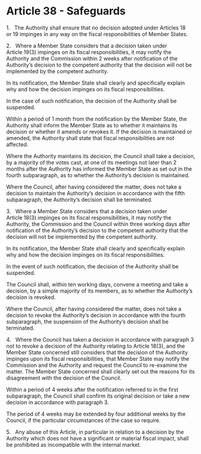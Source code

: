 # Article 38 - Safeguards


1.   The Authority shall ensure that no decision adopted under Articles 18 or 19 impinges in any way on the fiscal responsibilities of Member States.

2.   Where a Member State considers that a decision taken under Article 19(3) impinges on its fiscal responsibilities, it may notify the Authority and the Commission within 2 weeks after notification of the Authority’s decision to the competent authority that the decision will not be implemented by the competent authority.

In its notification, the Member State shall clearly and specifically explain why and how the decision impinges on its fiscal responsibilities.

In the case of such notification, the decision of the Authority shall be suspended.

Within a period of 1 month from the notification by the Member State, the Authority shall inform the Member State as to whether it maintains its decision or whether it amends or revokes it. If the decision is maintained or amended, the Authority shall state that fiscal responsibilities are not affected.

Where the Authority maintains its decision, the Council shall take a decision, by a majority of the votes cast, at one of its meetings not later than 2 months after the Authority has informed the Member State as set out in the fourth subparagraph, as to whether the Authority’s decision is maintained.

Where the Council, after having considered the matter, does not take a decision to maintain the Authority’s decision in accordance with the fifth subparagraph, the Authority’s decision shall be terminated.

3.   Where a Member State considers that a decision taken under Article 18(3) impinges on its fiscal responsibilities, it may notify the Authority, the Commission and the Council within three working days after notification of the Authority’s decision to the competent authority that the decision will not be implemented by the competent authority.

In its notification, the Member State shall clearly and specifically explain why and how the decision impinges on its fiscal responsibilities.

In the event of such notification, the decision of the Authority shall be suspended.

The Council shall, within ten working days, convene a meeting and take a decision, by a simple majority of its members, as to whether the Authority’s decision is revoked.

Where the Council, after having considered the matter, does not take a decision to revoke the Authority’s decision in accordance with the fourth subparagraph, the suspension of the Authority’s decision shall be terminated.

4.   Where the Council has taken a decision in accordance with paragraph 3 not to revoke a decision of the Authority relating to Article 18(3), and the Member State concerned still considers that the decision of the Authority impinges upon its fiscal responsibilities, that Member State may notify the Commission and the Authority and request the Council to re-examine the matter. The Member State concerned shall clearly set out the reasons for its disagreement with the decision of the Council.

Within a period of 4 weeks after the notification referred to in the first subparagraph, the Council shall confirm its original decision or take a new decision in accordance with paragraph 3.

The period of 4 weeks may be extended by four additional weeks by the Council, if the particular circumstances of the case so require.

5.   Any abuse of this Article, in particular in relation to a decision by the Authority which does not have a significant or material fiscal impact, shall be prohibited as incompatible with the internal market.
